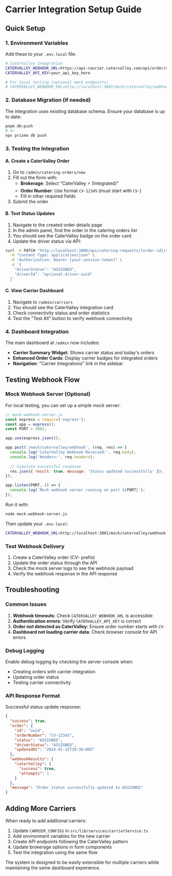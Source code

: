 # Carrier Integration Setup Guide

## Quick Setup

### 1. Environment Variables

Add these to your `.env.local` file:

```bash
# CaterValley Integration
CATERVALLEY_WEBHOOK_URL=https://api-courier.catervalley.com/api/order/update-order-status
CATERVALLEY_API_KEY=your_api_key_here

# For local testing (optional mock endpoints)
# CATERVALLEY_WEBHOOK_URL=http://localhost:3001/mock/catervalley/webhook
```

### 2. Database Migration (if needed)

The integration uses existing database schema. Ensure your database is up to date:

```bash
pnpm db:push
# or
npx prisma db push
```

### 3. Testing the Integration

#### A. Create a CaterValley Order

1. Go to `/admin/catering-orders/new`
2. Fill out the form with:
   - **Brokerage**: Select "CaterValley ⚡ (Integrated)"
   - **Order Number**: Use format `CV-12345` (must start with `CV-`)
   - Fill in other required fields
3. Submit the order

#### B. Test Status Updates

1. Navigate to the created order details page
2. In the admin panel, find the order in the catering orders list
3. You should see the CaterValley badge on the order card
4. Update the driver status via API:

```bash
curl -X PATCH "http://localhost:3000/api/catering-requests/[order-id]/status" \
  -H "Content-Type: application/json" \
  -H "Authorization: Bearer [your-session-token]" \
  -d '{
    "driverStatus": "ASSIGNED",
    "driverId": "optional-driver-uuid"
  }'
```

#### C. View Carrier Dashboard

1. Navigate to `/admin/carriers`
2. You should see the CaterValley integration card
3. Check connectivity status and order statistics
4. Test the "Test All" button to verify webhook connectivity

### 4. Dashboard Integration

The main dashboard at `/admin` now includes:

- **Carrier Summary Widget**: Shows carrier status and today's orders
- **Enhanced Order Cards**: Display carrier badges for integrated orders
- **Navigation**: "Carrier Integrations" link in the sidebar

## Testing Webhook Flow

### Mock Webhook Server (Optional)

For local testing, you can set up a simple mock server:

```javascript
// mock-webhook-server.js
const express = require('express');
const app = express();
const PORT = 3001;

app.use(express.json());

app.post('/mock/catervalley/webhook', (req, res) => {
  console.log('CaterValley Webhook Received:', req.body);
  console.log('Headers:', req.headers);
  
  // Simulate successful response
  res.json({ result: true, message: 'Status updated successfully' });
});

app.listen(PORT, () => {
  console.log(`Mock webhook server running on port ${PORT}`);
});
```

Run it with:
```bash
node mock-webhook-server.js
```

Then update your `.env.local`:
```bash
CATERVALLEY_WEBHOOK_URL=http://localhost:3001/mock/catervalley/webhook
```

### Test Webhook Delivery

1. Create a CaterValley order (CV- prefix)
2. Update the order status through the API
3. Check the mock server logs to see the webhook payload
4. Verify the webhook response in the API response

## Troubleshooting

### Common Issues

1. **Webhook timeouts**: Check `CATERVALLEY_WEBHOOK_URL` is accessible
2. **Authentication errors**: Verify `CATERVALLEY_API_KEY` is correct
3. **Order not detected as CaterValley**: Ensure order number starts with `CV-`
4. **Dashboard not loading carrier data**: Check browser console for API errors

### Debug Logging

Enable debug logging by checking the server console when:
- Creating orders with carrier integration
- Updating order status
- Testing carrier connectivity

### API Response Format

Successful status update response:
```json
{
  "success": true,
  "order": {
    "id": "uuid",
    "orderNumber": "CV-12345",
    "status": "ASSIGNED",
    "driverStatus": "ASSIGNED",
    "updatedAt": "2024-01-15T10:30:00Z"
  },
  "webhookResults": {
    "caterValley": {
      "success": true,
      "attempts": 1
    }
  },
  "message": "Order status successfully updated to ASSIGNED"
}
```

## Adding More Carriers

When ready to add additional carriers:

1. Update `CARRIER_CONFIGS` in `src/lib/services/carrierService.ts`
2. Add environment variables for the new carrier
3. Create API endpoints following the CaterValley pattern
4. Update brokerage options in form components
5. Test the integration using the same flow

The system is designed to be easily extensible for multiple carriers while maintaining the same dashboard experience. 